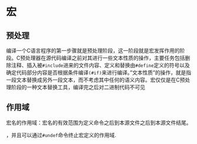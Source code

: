 # 宏

## 预处理
编译一个C语言程序的第一步骤就是预处理阶段，这一阶段就是宏发挥作用的阶段。C预处理器在源代码编译之前对其进行一些文本性质的操作，主要任务包括删除注释、插入被`#include`进来的文件内容、定义和替换由`#define`定义的符号以及确定代码部分内容是否根据条件编译`(#if)`来进行编译。”文本性质”的操作，就是指一段文本替换成另外一段文本，而不考虑其中任何的语义内容。宏仅仅是在C预处理阶段的一种文本替换工具，编译完之后对二进制代码不可见

## 作用域

宏名的作用域：宏名的有效范围为定义命令之后到本源文件之后到本源文件结尾。

，并且可以通过`#undef`命令终止宏定义的作用域.

